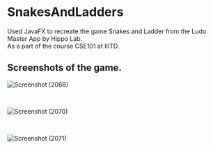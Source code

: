 # SnakesAndLadders

 Used JavaFX to recreate the game Snakes and Ladder from the Ludo Master App by Hippo Lab.<br />
 As a part of the course CSE101 at IIITD.<br />
 
 ## Screenshots of the game.<br />
 
 ![Screenshot (2068)](https://user-images.githubusercontent.com/88572391/149908867-a0801b2f-7958-4bf6-9c99-87583421ed69.png)

<br />

![Screenshot (2070)](https://user-images.githubusercontent.com/88572391/149909164-cace76cc-c44e-469b-bb32-a8247e4069fa.png)

<br />

![Screenshot (2071)](https://user-images.githubusercontent.com/88572391/149909349-0e2caa6a-035f-48e5-8753-df2f29a799dd.png)

<br />

